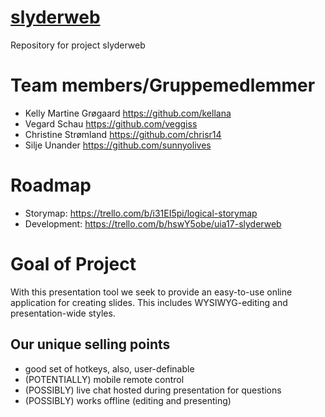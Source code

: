 # [slyderweb](http://slyderweb.herokuapp.com/)
Repository for project slyderweb

# Team members/Gruppemedlemmer

* Kelly Martine Grøgaard https://github.com/kellana
* Vegard Schau https://github.com/veggiss
* Christine Strømland https://github.com/chrisr14
* Silje Unander https://github.com/sunnyolives

# Roadmap

* Storymap: https://trello.com/b/i31EI5pi/logical-storymap
* Development: https://trello.com/b/hswY5obe/uia17-slyderweb

# Goal of Project
 
With this presentation tool we seek to provide an easy-to-use online application for creating slides. This includes WYSIWYG-editing and presentation-wide styles.

## Our unique selling points

* good set of hotkeys, also, user-definable
* (POTENTIALLY) mobile remote control
* (POSSIBLY) live chat hosted during presentation for questions
* (POSSIBLY) works offline (editing and presenting)
